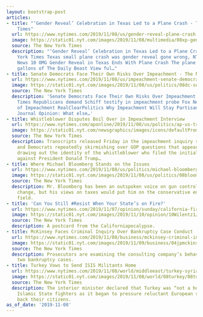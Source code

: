 ```yaml
---
layout: bootstrap-post
articles:
- title: "‘Gender Reveal’ Celebration in Texas Led to a Plane Crash - The New York
    Times"
  url: https://www.nytimes.com/2019/11/08/us/gender-reveal-plane-crash.html
  image: https://static01.nyt.com/images/2019/11/08/multimedia/08xp-genderreveal/08xp-genderreveal-facebookJumbo.jpg
  source: The New York Times
  description: "‘Gender Reveal’ Celebration in Texas Led to a Plane Crash The New
    York Times Texas small plane crash was gender reveal gone wrong, NTSB finds NBC
    News 10 OMG Gender Reveal in Texas Ends With Plane Crash The plane dumped 350
    gallons of The Daily Beast View ful…"
- title: Senate Democrats Face Their Own Risks Over Impeachment - The New York Times
  url: https://www.nytimes.com/2019/11/08/us/impeachment-senate-democrats.html
  image: https://static01.nyt.com/images/2019/11/08/us/politics/08dc-senate1/08dc-senate1-facebookJumbo.jpg
  source: The New York Times
  description: 'Senate Democrats Face Their Own Risks Over Impeachment The New York
    Times Republicans demand Schiff testify in impeachment probe Fox News The Limits
    of Impeachment RealClearPolitics Why Impeachment Will Stay Partisan The Wall Street
    Journal Opinion: What else…'
- title: Whistleblower Disputes Boil Over in Impeachment Interview
  url: https://www.nytimes.com/aponline/2019/11/08/us/politics/ap-us-trump-impeachment-whistleblower.html
  image: https://static01.nyt.com/newsgraphics/images/icons/defaultPromoCrop.png
  source: The New York Times
  description: Transcripts released Friday in the impeachment inquiry show Republicans
    and Democrats repeatedly skirmishing over GOP questions that appeared aimed at
    drawing out the identity of the whistleblower who filed the initial complaint
    against President Donald Trump…
- title: Where Michael Bloomberg Stands on the Issues
  url: https://www.nytimes.com/2019/11/08/us/politics/michael-bloomberg-issues.html
  image: https://static01.nyt.com/images/2019/11/08/us/politics/08bloomberg-issues/merlin_164019729_5ad18f82-8afe-42fa-8657-ec86ca94e71c-facebookJumbo.jpg
  source: The New York Times
  description: Mr. Bloomberg has been an outspoken voice on gun control and climate
    change, but his views on taxes would put him on the conservative end of the Democratic
    field.
- title: 'Can You Still #Resist When Your State’s on Fire?'
  url: https://www.nytimes.com/2019/11/07/opinion/sunday/california-fires-trump.html
  image: https://static01.nyt.com/images/2019/11/10/opinion/10Wilentz1/07Wilentz1-facebookJumbo.jpg
  source: The New York Times
  description: A postcard from the Californiapocalypse.
- title: McKinsey Faces Criminal Inquiry Over Bankruptcy Case Conduct
  url: https://www.nytimes.com/2019/11/08/business/mckinsey-criminal-investigation-bankruptcy.html
  image: https://static01.nyt.com/images/2019/11/09/business/04jpmckinsey-print/merlin_153352971_4758df9c-226d-468c-a7f9-6750bd79d210-facebookJumbo.jpg
  source: The New York Times
  description: Prosecutors are examining the consulting company’s behavior in at least
    two bankruptcy cases.
- title: Turkey Vows to Send ISIS Militants Home
  url: https://www.nytimes.com/2019/11/08/world/middleeast/turkey-syria-isis-prisoners.html
  image: https://static01.nyt.com/images/2019/11/08/world/08turkey/08turkey-facebookJumbo.jpg
  source: The New York Times
  description: The interior minister declared that Turkey was “not a hotel” for captured
    Islamic State fighters as it began to pressure reluctant European states to take
    back their citizens.
as_of_date: '2019-11-08'
---
```


